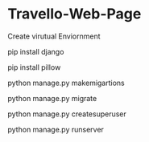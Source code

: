 # Travello-Web-Page
 
 Create virutual Enviornment
 
pip install django

pip install pillow

python manage.py makemigartions 

python manage.py migrate

python manage.py createsuperuser

python manage.py runserver
